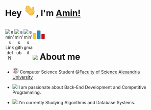 

<div align="center">

<!-- **"Premature optimization is the root of all evil"** -->


<!-- [![Repos Badge](https://badges.pufler.dev/repos/AbdallahHemdan)](https://badges.pufler.dev) -->
<!-- <img src="https://komarev.com/ghpvc/?username=aminyasser&label=Profile%20views&color=0e75b6&style=flat" alt="amin" /> -->


</div>

# Hey <img src="wave.gif" width="40px">, I'm [Amin!](https://www.linkedin.com/in/aminyasser/) 

<br/>

<div align="center">


<a href="https://www.linkedin.com/in/aminyasser/">
  <img align="left" alt="amin's LinkdeIN" width="30px" src="https://image.flaticon.com/icons/svg/2111/2111465.svg" draggable="false" />
</a>

<a href="https://github.com/aminyasser">
  <img align="left" alt="amin's github" width="30px" src="https://image.flaticon.com/icons/svg/2111/2111432.svg" draggable="false" />
</a>

<a href="mailto:alaminyasser0@gmail.com">
  <img align="left" alt="amin's gmail" width="30px" src="https://image.flaticon.com/icons/svg/732/732200.svg" draggable="false" />
</a>

<a href="https://codeforces.com/profile/Amenyasser5">
  <img align="left" alt="amin's codeforces" width="40px" src="https://github.com/AbdallahHemdan/AbdallahHemdan/blob/master/codeforces.png" draggable="false" />
</a>

</div>

<br />
<br />

# <img src="https://media.giphy.com/media/VgCDAzcKvsR6OM0uWg/giphy.gif" width="50" draggable="false" > About me


- <img src="https://github.com/AbdallahHemdan/AbdallahHemdan/blob/master/logo221.png" width="20" draggable="false"> Computer Science Student  <a href="https://sci.alexu.edu.eg/index.php/en/">@Faculty of Science Alexandria University</a>

- <img src="https://image.flaticon.com/icons/svg/888/888954.svg" width="20" draggable="false"> I am passionate about Back-End Development and Competitive Programming. 

- <img src="https://www.cielhr.com/wp-content/uploads/2019/10/PerformancewSpace-1080x675.png" width="20" draggable="false"> I'm currently Studying Algorithms and Database Systems.








